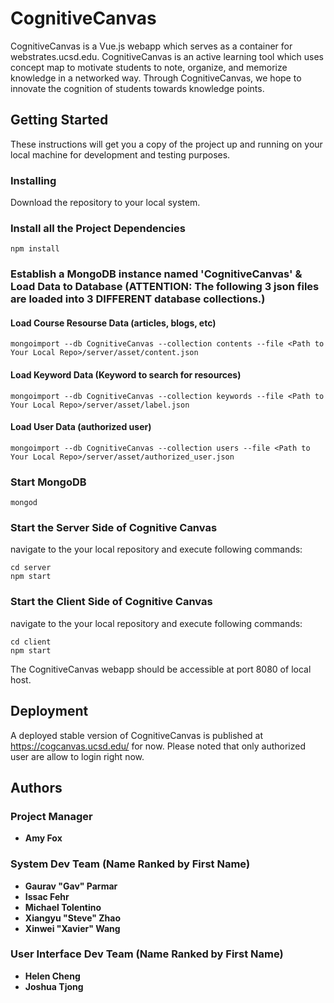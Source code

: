 # CognitiveCanvas

CognitiveCanvas is a Vue.js webapp which serves as a container for webstrates.ucsd.edu. CognitiveCanvas is an active learning tool which uses concept map to motivate students to note, organize, and memorize knowledge in a networked way. Through CognitiveCanvas, we hope to innovate the cognition of students towards knowledge points.

## Getting Started

These instructions will get you a copy of the project up and running on your local machine for development and testing purposes.

### Installing

Download the repository to your local system.

### Install all the Project Dependencies

```
npm install
```

### Establish a MongoDB instance named 'CognitiveCanvas' & Load Data to Database (ATTENTION: The following 3 json files are loaded into 3 DIFFERENT database collections.)

#### Load Course Resourse Data (articles, blogs, etc)
```
mongoimport --db CognitiveCanvas --collection contents --file <Path to Your Local Repo>/server/asset/content.json
```

#### Load Keyword Data (Keyword to search for resources)
```
mongoimport --db CognitiveCanvas --collection keywords --file <Path to Your Local Repo>/server/asset/label.json 
```

#### Load User Data (authorized user)
```
mongoimport --db CognitiveCanvas --collection users --file <Path to Your Local Repo>/server/asset/authorized_user.json
```

### Start MongoDB

```
mongod
```

### Start the Server Side of Cognitive Canvas

navigate to the your local repository and execute following commands:

```
cd server
npm start
```


### Start the Client Side of Cognitive Canvas

navigate to the your local repository and execute following commands:

```
cd client
npm start
```

The CognitiveCanvas webapp should be accessible at port 8080 of local host. 

## Deployment

A deployed stable version of CognitiveCanvas is published at https://cogcanvas.ucsd.edu/ for now. Please noted that only authorized user are allow to login right now. 

## Authors

### Project Manager
* **Amy Fox**

### System Dev Team (Name Ranked by First Name)
* **Gaurav "Gav" Parmar**
* **Issac Fehr**
* **Michael Tolentino**
* **Xiangyu "Steve" Zhao**     
* **Xinwei "Xavier" Wang**
    
### User Interface Dev Team (Name Ranked by First Name)
* **Helen Cheng**
* **Joshua Tjong**







